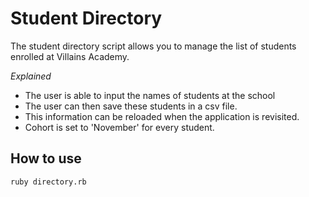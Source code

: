 # Student Directory #

The student directory script allows you to manage the list of students enrolled at Villains Academy.

*Explained*
- The user is able to input the names of students at the school
- The user can then save these students in a csv file. 
- This information can be reloaded when the application is revisited.
- Cohort is set to 'November' for every student. 

## How to use ##

```shell
ruby directory.rb
```
